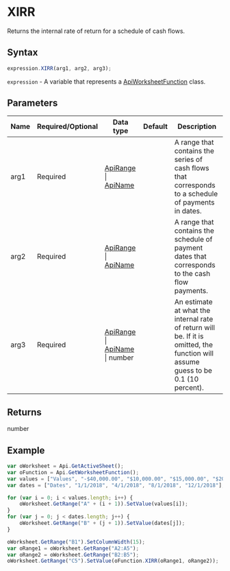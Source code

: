 # XIRR

Returns the internal rate of return for a schedule of cash flows.

## Syntax

```javascript
expression.XIRR(arg1, arg2, arg3);
```

`expression` - A variable that represents a [ApiWorksheetFunction](../ApiWorksheetFunction.md) class.

## Parameters

| **Name** | **Required/Optional** | **Data type** | **Default** | **Description** |
| ------------- | ------------- | ------------- | ------------- | ------------- |
| arg1 | Required | [ApiRange](../../ApiRange/ApiRange.md) \| [ApiName](../../ApiName/ApiName.md) |  | A range that contains the series of cash flows that corresponds to a schedule of payments in dates. |
| arg2 | Required | [ApiRange](../../ApiRange/ApiRange.md) \| [ApiName](../../ApiName/ApiName.md) |  | A range that contains the schedule of payment dates that corresponds to the cash flow payments. |
| arg3 | Required | [ApiRange](../../ApiRange/ApiRange.md) \| [ApiName](../../ApiName/ApiName.md) \| number |  | An estimate at what the internal rate of return will be. If it is omitted, the function will assume guess to be 0.1 (10 percent). |

## Returns

number

## Example



```javascript editor-xlsx
var oWorksheet = Api.GetActiveSheet();
var oFunction = Api.GetWorksheetFunction();
var values = ["Values", "-$40,000.00", "$10,000.00", "$15,000.00", "$20,000.00"];
var dates = ["Dates", "1/1/2018", "4/1/2018", "8/1/2018", "12/1/2018"];

for (var i = 0; i < values.length; i++) {
    oWorksheet.GetRange("A" + (i + 1)).SetValue(values[i]);
}
for (var j = 0; j < dates.length; j++) {
    oWorksheet.GetRange("B" + (j + 1)).SetValue(dates[j]);
}

oWorksheet.GetRange("B1").SetColumnWidth(15);
var oRange1 = oWorksheet.GetRange("A2:A5");
var oRange2 = oWorksheet.GetRange("B2:B5");
oWorksheet.GetRange("C5").SetValue(oFunction.XIRR(oRange1, oRange2));
```
